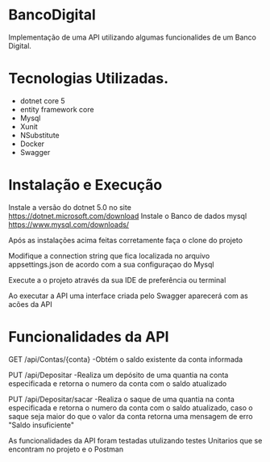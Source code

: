 # BancoDigital
Implementação de uma API utilizando algumas funcionalides de um Banco Digital.

# Tecnologias Utilizadas.
- dotnet core 5
- entity framework core
- Mysql
- Xunit
- NSubstitute
- Docker
- Swagger


# Instalação e Execução
Instale a versão do dotnet 5.0 no site https://dotnet.microsoft.com/download 
Instale o Banco de dados mysql  https://www.mysql.com/downloads/ 

Após as instalações acima feitas corretamente faça o clone do projeto

Modifique a connection string  que fica localizada no arquivo appsettings.json de acordo com a sua configuraçao do Mysql

Execute a o projeto através da sua IDE de preferência ou terminal

Ao executar a API uma interface criada pelo Swagger aparecerá com as acões da API

# Funcionalidades da API

GET /api/Contas/{conta} -Obtém o saldo existente da conta informada

PUT /api/Depositar -Realiza um depósito de uma quantia na conta especificada e retorna o numero da conta com  o saldo atualizado

PUT /api/Depositar/sacar -Realiza o saque  de uma quantia na conta especificada e retorna o numero da conta com o saldo atualizado, caso o saque seja maior do que o valor da conta retorna uma mensagem de erro "Saldo insuficiente"


As funcionalidades da API foram testadas utulizando testes Unitarios que se encontram no projeto  e o Postman 









